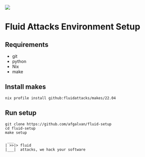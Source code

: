 ![](https://res.cloudinary.com/fluid-attacks/image/upload/q_auto,f_auto/v1619036532/airs/logo-fluid-attacks-dark_x1fpui.webp)

# Fluid Attacks Environment Setup

## Requirements

- git
- python
- Nix
- make

## Install makes

```
nix profile install github:fluidattacks/makes/22.04
```

## Run setup

```
git clone https://github.com/afgalvan/fluid-setup
cd fluid-setup
make setup
```

```
 ___
| >>|> fluid
|___|  attacks, we hack your software
```
